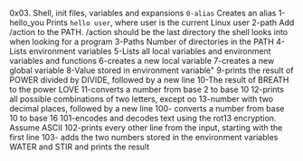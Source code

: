 0x03. Shell, init files, variables and expansions
`0-alias` Creates an alias
 1-hello_you  Prints `hello user`, where user is the current Linux user
 2-path   Add /action to the PATH. /action should be the last directory the shell looks into when looking for a program
 3-Paths  Number of directories in the PATH
 4-Lists environment variables
 5-Lists all local variables and environment variables and functions
 6-creates a new local variable
 7-creates a new global variable
 8-Value stored in environment variable"
 9-prints the result of POWER divided by DIVIDE, followed by a new line
 10-The result of BREATH to the power LOVE
 11-converts a number from base 2 to base 10
 12-prints all possible combinations of two letters, except oo
 13-number with two decimal places, followed by a new line
 100- converts a number from base 10 to base 16
 101-encodes and decodes text using the rot13 encryption. Assume ASCII
 102-prints every other line from the input, starting with the first line
 103- adds the two numbers stored in the environment variables WATER and STIR and prints the result
